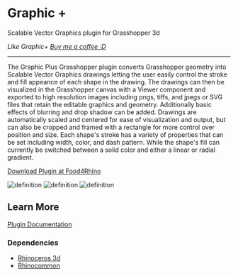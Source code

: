 # Graphic +
Scalable Vector Graphics plugin for Grasshopper 3d

_Like Graphic+ [Buy me a coffee :D](http://www.buymeacoffee.com/davidmans)_

---

The Graphic Plus Grasshopper plugin converts Grasshopper geometry into Scalable Vector Graphics drawings letting the user easily control the stroke and fill appeance of each shape in the drawing. The drawings can then be visualized in the Grasshopper canvas with a Viewer component and exported to high resolution images including pngs, tiffs, and jpegs or SVG files that retain the editable graphics and geometry. Additionally basic effects of blurring and drop shadow can be added. Drawings are automatically scaled and centered for ease of visualization and output, but can also be cropped and framed with a rectangle for more control over position and size. Each shape's stroke has a variety of properties that can be set including width, color, and dash pattern. While the shape's fill can currently be switched between a solid color and either a linear or radial gradient.

[Download Plugin at Food4Rhino](https://www.food4rhino.com/en/app/graphic)

![definition](https://user-images.githubusercontent.com/25797596/158474370-efc29a78-e9a9-4bc8-8037-5fdcd8d05802.png)
![definition](https://user-images.githubusercontent.com/25797596/158474375-292435f5-bb42-4f4b-b363-f0ed2de681a1.png)
![definition](https://user-images.githubusercontent.com/25797596/158474352-c4f6d6dc-27cf-4f5d-9dcc-8f3ab64325ca.png)

## Learn More

[Plugin Documentation](https://interopxyz.gitbook.io/graphic-plus/)

### Dependencies
 - [Rhinoceros 3d](https://www.rhino3d.com/)
 - [Rhinocommon](https://www.nuget.org/packages/RhinoCommon/5.12.50810.13095)
